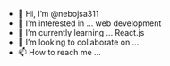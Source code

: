 - 👋 Hi, I’m @nebojsa311
- 👀 I’m interested in ... web development
- 🌱 I’m currently learning ... React.js
- 💞️ I’m looking to collaborate on ...
- 📫 How to reach me ...

<!---
nebojsa311/nebojsa311 is a ✨ special ✨ repository because its `README.md` (this file) appears on your GitHub profile.
You can click the Preview link to take a look at your changes.
--->
